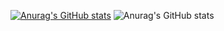 [![Anurag's GitHub stats](https://github-readme-stats.vercel.app/api?username=nghiatao30)](https://github.com/anuraghazra/github-readme-stats)
![Anurag's GitHub stats](https://github-readme-stats.vercel.app/api?username=nghiatao30&show_icons=true&theme=tokyonight)
